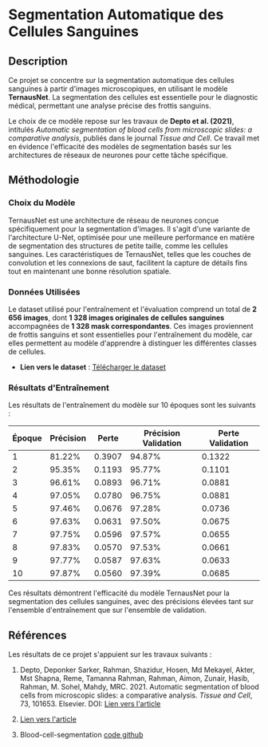 # Segmentation Automatique des Cellules Sanguines

## Description

Ce projet se concentre sur la segmentation automatique des cellules sanguines à partir d'images microscopiques, en utilisant le modèle **TernausNet**. La segmentation des cellules est essentielle pour le diagnostic médical, permettant une analyse précise des frottis sanguins.

Le choix de ce modèle repose sur les travaux de **Depto et al. (2021)**, intitulés *Automatic segmentation of blood cells from microscopic slides: a comparative analysis*, publiés dans le journal *Tissue and Cell*. Ce travail met en évidence l'efficacité des modèles de segmentation basés sur les architectures de réseaux de neurones pour cette tâche spécifique.

## Méthodologie

### Choix du Modèle

TernausNet est une architecture de réseau de neurones conçue spécifiquement pour la segmentation d'images. Il s'agit d'une variante de l'architecture U-Net, optimisée pour une meilleure performance en matière de segmentation des structures de petite taille, comme les cellules sanguines. Les caractéristiques de TernausNet, telles que les couches de convolution et les connexions de saut, facilitent la capture de détails fins tout en maintenant une bonne résolution spatiale.

### Données Utilisées

Le dataset utilisé pour l'entraînement et l'évaluation comprend un total de **2 656 images**, dont **1 328 images originales de cellules sanguines** accompagnées de **1 328 mask correspondantes**. Ces images proviennent de frottis sanguins et sont essentielles pour l'entraînement du modèle, car elles permettent au modèle d'apprendre à distinguer les différentes classes de cellules.

- **Lien vers le dataset** : [Télécharger le dataset](https://drive.google.com/file/d/1nG-ra6BPAZSTsdYCvedzCo-JLD7jdH71/view?usp=share_link)

### Résultats d'Entraînement

Les résultats de l'entraînement du modèle sur 10 époques sont les suivants :

| Époque | Précision | Perte   | Précision Validation | Perte Validation |
|--------|-----------|---------|---------------------|------------------|
| 1      | 81.22%    | 0.3907  | 94.87%              | 0.1322           |
| 2      | 95.35%    | 0.1193  | 95.77%              | 0.1101           |
| 3      | 96.61%    | 0.0893  | 96.71%              | 0.0881           |
| 4      | 97.05%    | 0.0780  | 96.75%              | 0.0881           |
| 5      | 97.46%    | 0.0676  | 97.28%              | 0.0736           |
| 6      | 97.63%    | 0.0631  | 97.50%              | 0.0675           |
| 7      | 97.75%    | 0.0596  | 97.57%              | 0.0655           |
| 8      | 97.83%    | 0.0570  | 97.53%              | 0.0661           |
| 9      | 97.77%    | 0.0587  | 97.63%              | 0.0633           |
| 10     | 97.87%    | 0.0560  | 97.39%              | 0.0685           |

Ces résultats démontrent l'efficacité du modèle TernausNet pour la segmentation des cellules sanguines, avec des précisions élevées tant sur l'ensemble d'entraînement que sur l'ensemble de validation.

## Références

Les résultats de ce projet s'appuient sur les travaux suivants :

1. Depto, Deponker Sarker, Rahman, Shazidur, Hosen, Md Mekayel, Akter, Mst Shapna, Reme, Tamanna Rahman, Rahman, Aimon, Zunair, Hasib, Rahman, M. Sohel, Mahdy, MRC. 2021. Automatic segmentation of blood cells from microscopic slides: a comparative analysis. *Tissue and Cell*, 73, 101653. Elsevier. DOI: [Lien vers l'article](https://doi.org/10.1016/j.tice.2021.101653)

2. [Lien vers l'article](https://arxiv.org/pdf/1801.05746)

3. Blood-cell-segmentation [code github](https://github.com/Deponker/Blood-cell-segmentation/tree/main?tab=readme-ov-file)
